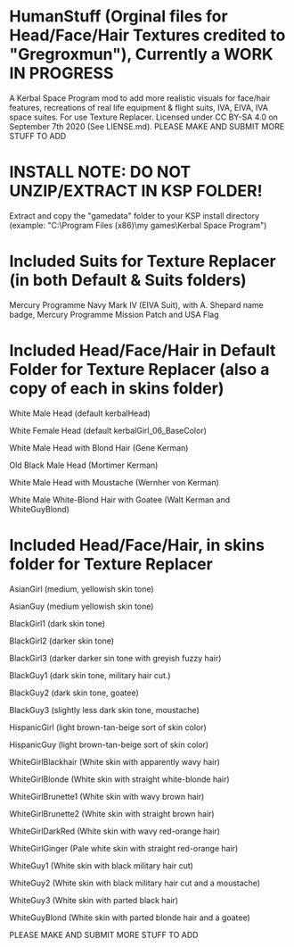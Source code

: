 # HumanStuff (Orginal files for Head/Face/Hair Textures credited to "Gregroxmun"), Currently a WORK IN PROGRESS

A Kerbal Space Program mod to add more realistic visuals for face/hair features, recreations of real life equipment &amp; flight suits, IVA, EIVA, IVA space suites. For use Texture Replacer. Licensed under CC BY-SA 4.0 on September 7th 2020 (See LIENSE.md). PLEASE MAKE AND SUBMIT MORE STUFF TO ADD



# INSTALL NOTE: DO NOT UNZIP/EXTRACT IN KSP FOLDER! 
Extract and copy the "gamedata" folder to your KSP install directory (example: "C:\Program Files (x86)\my games\Kerbal Space Program")


# Included Suits for Texture Replacer (in both Default & Suits folders)

Mercury Programme Navy Mark IV (EIVA Suit), with A. Shepard name badge, Mercury Programme Mission Patch and USA Flag

# Included Head/Face/Hair in Default Folder for Texture Replacer (also a copy of each in skins folder)

White Male Head (default kerbalHead)

White Female Head (default kerbalGirl_06_BaseColor)

White Male Head with Blond Hair (Gene Kerman)

Old Black Male Head (Mortimer Kerman)

White Male Head with Moustache (Wernher von Kerman)

White Male White-Blond Hair with Goatee (Walt Kerman and WhiteGuyBlond)



# Included Head/Face/Hair, in skins folder for Texture Replacer

AsianGirl (medium, yellowish skin tone)

AsianGuy (medium yellowish skin tone)

BlackGirl1 (dark skin tone)

BlackGirl2 (darker skin tone)

BlackGirl3 (darker darker sin tone with greyish fuzzy hair)

BlackGuy1 (dark skin tone, military hair cut.)

BlackGuy2 (dark skin tone, goatee)

BlackGuy3 (slightly less dark skin tone, moustache)

HispanicGirl (light brown-tan-beige sort of skin color)

HispanicGuy (light brown-tan-beige sort of skin color)

WhiteGirlBlackhair (White skin with apparently wavy hair)

WhiteGirlBlonde (White skin with straight white-blonde hair)

WhiteGirlBrunette1 (White skin with wavy brown hair)

WhiteGirlBrunette2 (White skin with straight brown hair)

WhiteGirlDarkRed (White skin with wavy red-orange hair)

WhiteGirlGinger (Pale white skin with straight red-orange hair)

WhiteGuy1 (White skin with black military hair cut)

WhiteGuy2 (White skin with black military hair cut and a moustache)

WhiteGuy3 (White skin with parted black hair)

WhiteGuyBlond (White skin with parted blonde hair and a goatee)


PLEASE MAKE AND SUBMIT MORE STUFF TO ADD

